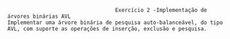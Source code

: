                                       Exercício 2 -Implementação de árvores binárias AVL
    Implementar uma árvore binária de pesquisa auto-balanceável, do tipo AVL, com suporte as operações de inserção, exclusão e pesquisa.
